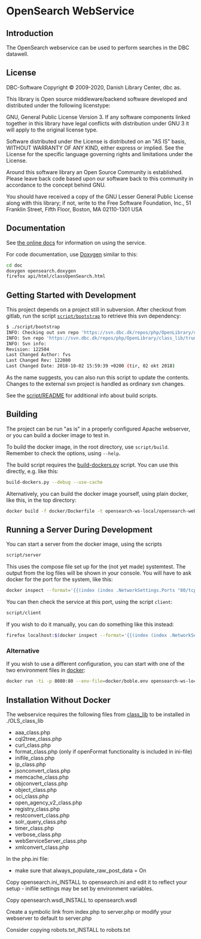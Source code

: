 # OpenSearch WebService

## Introduction

The OpenSearch webservice can be used to perform searches in the DBC datawell.


## License

DBC-Software Copyright © 2009-2020, Danish Library Center, dbc as.

This library is Open source middleware/backend software developed and distributed 
under the following licenstype:

GNU, General Public License Version 3. If any software components linked 
together in this library have legal conflicts with distribution under GNU 3 it
will apply to the original license type.

Software distributed under the License is distributed on an "AS IS" basis,
WITHOUT WARRANTY OF ANY KIND, either express or implied. See the License
for the specific language governing rights and limitations under the
License.

Around this software library an Open Source Community is established. Please
leave back code based upon our software back to this community in accordance to
the concept behind GNU. 

You should have received a copy of the GNU Lesser General Public
License along with this library; if not, write to the Free Software
Foundation, Inc., 51 Franklin Street, Fifth Floor, Boston, MA  02110-1301  USA

## Documentation

See [the online docs](http://oss.dbc.dk/services/open-search-web-service) for information on using the service.

For code documentation, use [Doxygen](http://www.doxygen.nl/) similar to this:
```bash
cd doc
doxygen opensearch.doxygen
firefox api/html/classOpenSearch.html
```

## Getting Started with Development

This project depends on a project still in subversion. After checkout from gitlab, 
run the script [`script/bootstrap`](script/bootstrap)
to retrieve this svn dependency:
```bash
$ ./script/bootstrap 
INFO: Checking out svn repo 'https://svn.dbc.dk/repos/php/OpenLibrary/class_lib/trunk' into directory './src/OLS_class_lib'
INFO: Svn repo 'https://svn.dbc.dk/repos/php/OpenLibrary/class_lib/trunk' checked out into directory './src/OLS_class_lib'
INFO: Svn info:
Revision: 122504
Last Changed Author: fvs
Last Changed Rev: 122080
Last Changed Date: 2018-10-02 15:59:39 +0200 (tir, 02 okt 2018)
```

As the name suggests, you can also run this script to update the contents. Changes to the external svn project is handled
as ordinary svn changes.

See the [script/README](script/README.md) for additional info about build scripts.

## Building

The project can be run "as is" in a properly configured Apache webserver, or you can build a docker image to test in.

To build the docker image, in the root directory, use `script/build`. Remember to 
check the options, using `--help`.

The build script requires the [build-dockers.py](https://gitlab.dbc.dk/i-scrum/build-tools) script. You can use this directly, 
e.g. like this:

```bash
build-dockers.py --debug --use-cache
```

Alternatively, you can build the docker image yourself, using plain docker, 
like this, in the top directory:

```bash
docker build -f docker/Dockerfile -t opensearch-ws-local/opensearch-webservice:latest .
``` 

## Running a Server During Development

You can start a server from the docker image, using the scripts

```bash
script/server
```

This uses the compose file set up for the (not yet made) systemtest. The output from 
the log files will be shown in your console. You will have to ask docker for the port
for the system, like this:

```bash
docker inspect --format='{{(index (index .NetworkSettings.Ports "80/tcp") 0).HostPort}}' docker_opensearch-webservice_1
```

You can then check the service at this port, using the script `client`:

```bash
script/client
```
 
If you wish to do it manually, you can do something like this instead:

```bash
firefox localhost:$(docker inspect --format='{{(index (index .NetworkSettings.Ports "80/tcp") 0).HostPort}}' docker_opensearch-webservice_1)/5.2
``` 
 
### Alternative

If you wish to use a different configuration, you can start with one of the two 
environment files in [docker](docker):

```bash
docker run -ti -p 8080:80 --env-file=docker/boble.env opensearch-ws-local/opensearch-webservice:latest
```

## Installation Without Docker
The webservice requires the following files from [class_lib](https://github.com/DBCDK/class_lib-webservice)
to be installed in ./OLS_class_lib
 * aaa_class.php
 * cql2tree_class.php
 * curl_class.php
 * format_class.php (only if openFormat functionality is included in ini-file)
 * inifile_class.php
 * ip_class.php
 * jsonconvert_class.php
 * memcache_class.php
 * objconvert_class.php
 * object_class.php
 * oci_class.php
 * open_agency_v2_class.php
 * registry_class.php
 * restconvert_class.php
 * solr_query_class.php
 * timer_class.php
 * verbose_class.php
 * webServiceServer_class.php
 * xmlconvert_class.php

In the php.ini file:
- make sure that always_populate_raw_post_data = On

Copy opensearch.ini_INSTALL to opensearch.ini and edit it to reflect your setup - inifile settings may be set by environment variables.

Copy opensearch.wsdl_INSTALL to opensearch.wsdl 

Create a symbolic link from index.php to server.php or modify your webserver to default to server.php

Consider copying robots.txt_INSTALL to robots.txt


